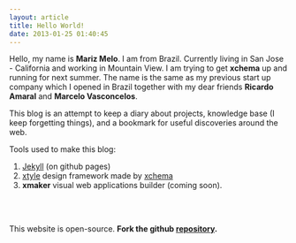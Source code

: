 ```yaml
---
layout: article
title: Hello World!
date: 2013-01-25 01:40:45
---
```

Hello, my name is **Mariz Melo**. I am from Brazil. Currently living in San Jose - California and working in Mountain View. I am trying to get **xchema** up and running for next summer. The name is the same as my previous start up company which I opened in Brazil together with my dear friends **Ricardo Amaral** and **Marcelo Vasconcelos**.
    
This blog is an attempt to keep a diary about projects, knowledge base (I keep forgetting things), and a bookmark for useful discoveries around the web.

Tools used to make this blog:

1. [Jekyll](http://jekyllrb.com) (on github pages)
2. [xtyle](http://xtyle.xchema.com) design framework made by [xchema](http://xchema.com)
3. **xmaker** visual web applications builder (coming soon).

<br><br>

This website is open-source. **Fork the github [repository](http://github.com/marizmelo/marizmelo.github.com).**
